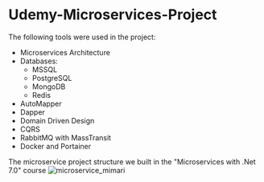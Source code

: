 # Udemy-Microservices-Project
The following tools were used in the project:
- Microservices Architecture
- Databases:
  - MSSQL
  - PostgreSQL
  - MongoDB
  - Redis
- AutoMapper
- Dapper
- Domain Driven Design
- CQRS
- RabbitMQ with MassTransit
- Docker and Portainer

The microservice project structure we built in the "Microservices with .Net 7.0" course
![microservice_mimari](https://user-images.githubusercontent.com/46678087/114802958-42c15d80-9da7-11eb-8391-ba0abf87a1b1.png)

